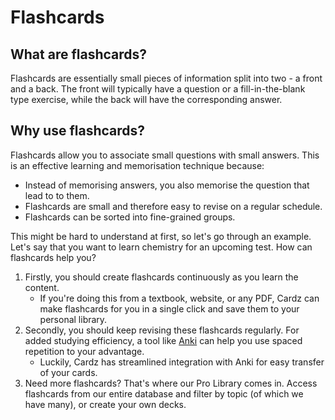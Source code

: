 # Flashcards

## What are flashcards?

Flashcards are essentially small pieces of information split into two - a front and a back. The front will typically have a question or a fill-in-the-blank type exercise, while the back will have the corresponding answer.

## Why use flashcards?

Flashcards allow you to associate small questions with small answers. This is an effective learning and memorisation technique because:

- Instead of memorising answers, you also memorise the question that lead to to them.
- Flashcards are small and therefore easy to revise on a regular schedule.
- Flashcards can be sorted into fine-grained groups.

This might be hard to understand at first, so let's go through an example. Let's say that you want to learn chemistry for an upcoming test. How can flashcards help you?

1. Firstly, you should create flashcards continuously as you learn the content. 
    - If you're doing this from a textbook, website, or any PDF, Cardz can make flashcards for you in a single click and save them to your personal library.
2. Secondly, you should keep revising these flashcards regularly. For added studying efficiency, a tool like [Anki](https://apps.ankiweb.net/) can help you use spaced repetition to your advantage.
    - Luckily, Cardz has streamlined integration with Anki for easy transfer of your cards.
3. Need more flashcards? That's where our Pro Library comes in. Access flashcards from our entire database and filter by topic (of which we have many), or create your own decks.